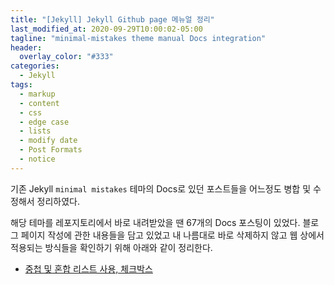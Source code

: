 ```yaml
---
title: "[Jekyll] Jekyll Github page 메뉴얼 정리"
last_modified_at: 2020-09-29T10:00:02-05:00
tagline: "minimal-mistakes theme manual Docs integration"
header:
  overlay_color: "#333"
categories:
  - Jekyll
tags:
  - markup
  - content
  - css
  - edge case
  - lists
  - modify date
  - Post Formats
  - notice
---
```

기존 Jekyll `minimal mistakes` 테마의 Docs로 있던 포스트들을 어느정도 병합 및 수정해서 정리하였다.

해당 테마를 레포지토리에서 바로 내려받았을 땐 67개의 Docs 포스팅이 있었다. 블로그 페이지 작성에 관한 내용들을 담고 있었고
내 나름대로 바로 삭제하지 않고 웹 상에서 적용되는 방식들을 확인하기 위해 아래와 같이 정리한다.

- [중첩 및 혼합 리스트 사용, 체크박스](https://dongle94.github.io/Manual/edge-case-nested-and-mixed-lists/)
